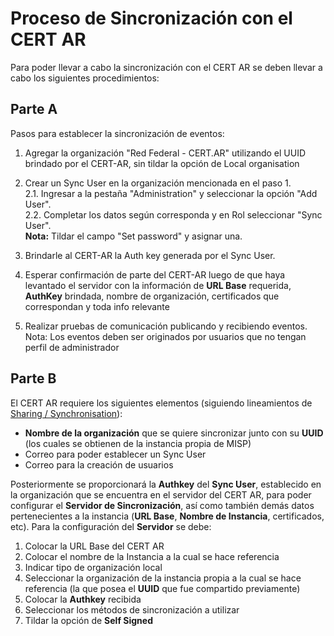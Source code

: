 # Proceso de Sincronización con el CERT AR

Para poder llevar a cabo la sincronización con el CERT AR se deben llevar a cabo los siguientes procedimientos:

## Parte A

Pasos para establecer la sincronización de eventos:

1. Agregar la organización "Red Federal - CERT.AR" utilizando el UUID brindado por el CERT-AR, sin tildar la opción de Local organisation

2. Crear un Sync User en la organización mencionada en el paso 1.  
	2.1. Ingresar a la pestaña "Administration" y seleccionar la opción "Add User".  
	2.2. Completar los datos según corresponda y en Rol seleccionar "Sync User".  
	**Nota:** Tildar el campo "Set password" y asignar una.   

3. Brindarle al CERT-AR la Auth key generada por el Sync User.

4. Esperar confirmación de parte del CERT-AR luego de que haya levantado el servidor con la información de **URL Base** requerida, **AuthKey** brindada, nombre de organización, certificados que correspondan y toda info relevante

5. Realizar pruebas de comunicación publicando y recibiendo eventos.
Nota: Los eventos deben ser originados por usuarios que no tengan perfil de administrador

## Parte B

El CERT AR requiere los siguientes elementos (siguiendo lineamientos de [Sharing / Synchronisation]):

  - **Nombre de la organización** que se quiere sincronizar junto con su **UUID** (los cuales se obtienen de la instancia propia de MISP)
  - Correo para poder establecer un Sync User
  - Correo para la creación de usuarios

Posteriormente se proporcionará la **Authkey** del **Sync User**, establecido en la organización que se encuentra en el servidor del CERT AR, para poder configurar el **Servidor de Sincronización**, así como también demás datos pertenecientes a la instancia (**URL Base**, **Nombre de Instancia**, certificados, etc).
Para la configuración del **Servidor** se debe: 
1. Colocar la URL Base del CERT AR
2. Colocar el nombre de la Instancia a la cual se hace referencia
3. Indicar tipo de organización local
4. Seleccionar la organización de la instancia propia a la cual se hace referencia (la que posea el **UUID** que fue compartido previamente)
5. Colocar la **Authkey** recibida
6. Seleccionar los métodos de sincronización a utilizar
7. Tildar la opción de **Self Signed**

[Sharing / Synchronisation]: <https://www.circl.lu/doc/misp/sharing/>

